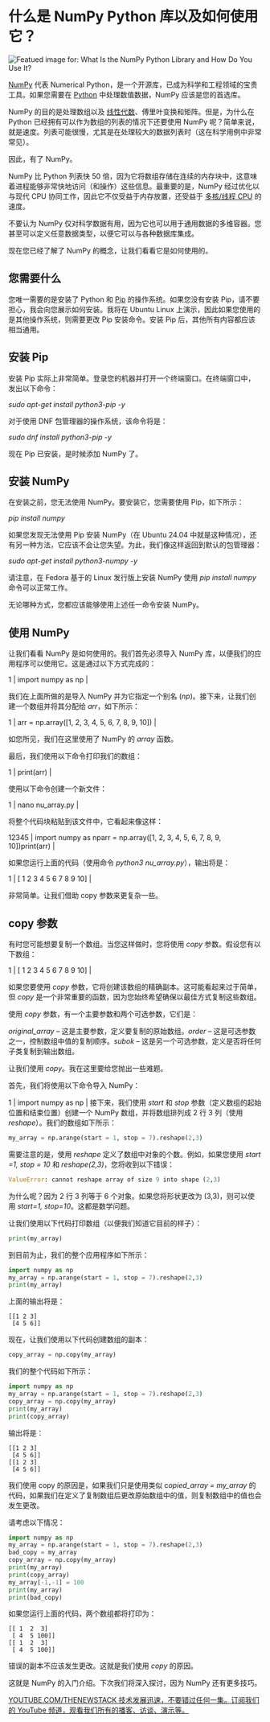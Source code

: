 # 什么是 NumPy Python 库以及如何使用它？

![Featued image for: What Is the NumPy Python Library and How Do You Use It?](https://cdn.thenewstack.io/media/2024/06/2ed9d903-yunus-tug-uar4s-_zcyg-unsplash-1024x683.jpg)

[NumPy](https://numpy.org/) 代表 Numerical Python，是一个开源库，已成为科学和工程领域的宝贵工具。如果您需要在 [Python](https://thenewstack.io/an-introduction-to-python-a-language-for-the-ages/) 中处理数值数据，NumPy 应该是您的首选库。

NumPy 的目的是处理数组以及 [线性代数](https://thenewstack.io/quantum-algorithms-vs-quantum-inspired-algorithms/)、傅里叶变换和矩阵。但是，为什么在 Python 已经拥有可以作为数组的列表的情况下还要使用 NumPy 呢？简单来说，就是速度。列表可能很慢，尤其是在处理较大的数据列表时（这在科学用例中非常常见）。

因此，有了 NumPy。

NumPy 比 Python 列表快 50 倍，因为它将数组存储在连续的内存块中，这意味着进程能够非常快地访问（和操作）这些信息。最重要的是，NumPy 经过优化以与现代 CPU 协同工作，因此它不仅受益于内存放置，还受益于 [多核/线程 CPU](https://thenewstack.io/ai-hardware-software-dilemma/) 的速度。

不要认为 NumPy 仅对科学数据有用，因为它也可以用于通用数据的多维容器。您甚至可以定义任意数据类型，以便它可以与各种数据库集成。

现在您已经了解了 NumPy 的概念，让我们看看它是如何使用的。

## 您需要什么

您唯一需要的是安装了 Python 和 [Pip](https://pypi.org/project/pip/) 的操作系统。如果您没有安装 Pip，请不要担心，我会向您展示如何安装。我将在 Ubuntu Linux 上演示，因此如果您使用的是其他操作系统，则需要更改 Pip 安装命令。安装 Pip 后，其他所有内容都应该相当通用。

## 安装 Pip

安装 Pip 实际上非常简单。登录您的机器并打开一个终端窗口。在终端窗口中，发出以下命令：

*sudo apt-get install python3-pip -y*

对于使用 DNF 包管理器的操作系统，该命令将是：

*sudo dnf install python3-pip -y*

现在 Pip 已安装，是时候添加 NumPy 了。

## 安装 NumPy

在安装之前，您无法使用 NumPy。要安装它，您需要使用 Pip，如下所示：

*pip install numpy*

如果您发现无法使用 Pip 安装 NumPy（在 Ubuntu 24.04 中就是这种情况），还有另一种方法，它应该不会让您失望。为此，我们像这样返回到默认的包管理器：

*sudo apt-get install python3-numpy -y*

请注意，在 Fedora 基于的 Linux 发行版上安装 NumPy 使用 *pip install numpy* 命令可以正常工作。

无论哪种方式，您都应该能够使用上述任一命令安装 NumPy。

## 使用 NumPy

让我们看看 NumPy 是如何使用的。我们首先必须导入 NumPy 库，以便我们的应用程序可以使用它。这是通过以下方式完成的：

1 |
import numpy as np |

我们在上面所做的是导入 NumPy 并为它指定一个别名 (*np*)。接下来，让我们创建一个数组并将其分配给 *arr*，如下所示：

1 |
arr = np.array([1, 2, 3, 4, 5, 6, 7, 8, 9, 10]) |

如您所见，我们在这里使用了 NumPy 的 *array* 函数。

最后，我们使用以下命令打印我们的数组：

1 |
print(arr) |

使用以下命令创建一个新文件：

1 |
nano nu_array.py |

将整个代码块粘贴到该文件中，它看起来像这样：

12345 |
import numpy as nparr = np.array([1, 2, 3, 4, 5, 6, 7, 8, 9, 10])print(arr) |

如果您运行上面的代码（使用命令 *python3 nu_array.py*），输出将是：

1 |
[ 1 2 3 4 5 6 7 8 9 10] |

非常简单。让我们借助 copy 参数来更复杂一些。

## copy 参数

有时您可能想要复制一个数组。当您这样做时，您将使用 *copy* 参数。假设您有以下数组：

1 |
[ 1 2 3 4 5 6 7 8 9 10] |

如果您要使用 *copy* 参数，它将创建该数组的精确副本。这可能看起来过于简单，但 *copy* 是一个非常重要的函数，因为您始终希望确保以最佳方式复制这些数组。

使用 *copy* 参数，有一个主要参数和两个可选参数，它们是：

*original_array* – 这是主要参数，定义要复制的原始数组。*order* – 这是可选参数之一，控制数组中值的复制顺序。*subok* – 这是另一个可选参数，定义是否将任何子类复制到输出数组。

让我们使用 *copy*。我在这里要给您抛出一些难题。

首先，我们将使用以下命令导入 NumPy：

1 |
import numpy as np |
接下来，我们使用 *start* 和 *stop* 参数（定义数组的起始位置和结束位置）创建一个 NumPy 数组，并将数组排列成 2 行 3 列（使用 *reshape*）。我们的数组如下所示：

```python
my_array = np.arange(start = 1, stop = 7).reshape(2,3)
```

需要注意的是，使用 *reshape* 定义了数组中对象的个数。例如，如果您使用 *start =1, stop = 10* 和 *reshape(2,3)*，您将收到以下错误：

```python
ValueError: cannot reshape array of size 9 into shape (2,3)
```

为什么呢？因为 2 行 3 列等于 6 个对象。如果您将形状更改为 (3,3)，则可以使用 *start=1, stop=10*。这都是数学问题。

让我们使用以下代码打印数组（以便我们知道它目前的样子）：

```python
print(my_array)
```

到目前为止，我们的整个应用程序如下所示：

```python
import numpy as np
my_array = np.arange(start = 1, stop = 7).reshape(2,3)
print(my_array)
```

上面的输出将是：

```
[[1 2 3]
 [4 5 6]]
```

现在，让我们使用以下代码创建数组的副本：

```python
copy_array = np.copy(my_array)
```

我们的整个代码如下所示：

```python
import numpy as np
my_array = np.arange(start = 1, stop = 7).reshape(2,3)
copy_array = np.copy(my_array)
print(my_array)
print(copy_array)
```

输出将是：

```
[[1 2 3]
 [4 5 6]]
[[1 2 3]
 [4 5 6]]
```

我们使用 copy 的原因是，如果我们只是使用类似 c*opied_array = my_array* 的代码，如果我们在定义了复制数组后更改原始数组中的值，则复制数组中的值也会发生更改。

请考虑以下情况：

```python
import numpy as np
my_array = np.arange(start = 1, stop = 7).reshape(2,3)
bad_copy = my_array
copy_array = np.copy(my_array)
print(my_array)
print(copy_array)
my_array[-1,-1] = 100
print(my_array)
print(bad_copy)
```

如果您运行上面的代码，两个数组都将打印为：

```
[[ 1  2  3]
 [ 4  5 100]]
[[ 1  2  3]
 [ 4  5 100]]
```

错误的副本不应该发生更改。这就是我们使用 *copy* 的原因。

这就是 NumPy 的入门介绍。下次我们将深入探讨，因为 NumPy 还有更多技巧。

[
YOUTUBE.COM/THENEWSTACK
技术发展迅速，不要错过任何一集。订阅我们的 YouTube
频道，观看我们所有的播客、访谈、演示等。
](https://youtube.com/thenewstack?sub_confirmation=1)